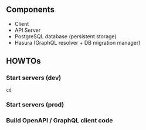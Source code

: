 ## Components

- Client
- API Server
- PostgreSQL database (persistent storage)
- Hasura (GraphQL resolver + DB migration manager)

## HOWTOs

### Start servers (dev)

```
cd 

```

### Start servers (prod)

### Build OpenAPI / GraphQL client code




